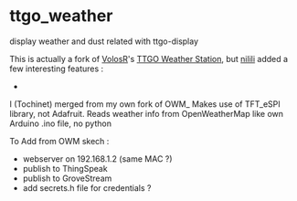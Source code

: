 # ttgo_weather
display weather and dust related with ttgo-display

This is actually a fork of [VolosR](https://github.com/VolosR/)'s [TTGO Weather Station](https://github.com/VolosR/TTGOWeatherStation), but
[nilili](https://github.com/nilili/) added a few interesting features :

- 

I (Tochinet) merged from my own fork of OWM_
Makes use of TFT_eSPI library, not Adafruit.
Reads weather info from OpenWeatherMap like own 
Arduino .ino file, no python

To Add from OWM skech :
- webserver on 192.168.1.2 (same MAC ?)
- publish to ThingSpeak
- publish to GroveStream
- add secrets.h file for credentials ?
